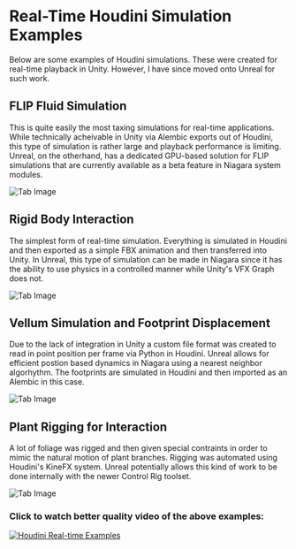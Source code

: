 # Real-Time Houdini Simulation Examples
Below are some examples of Houdini simulations. These were created for real-time playback in Unity. However, I have since moved onto Unreal for such work.  
## FLIP Fluid Simulation
This is quite easily the most taxing simulations for real-time applications. While technically acheivable in Unity via Alembic exports out of Houdini, this type of simulation is rather large and playback performance is limiting. Unreal, on the otherhand, has a dedicated GPU-based solution for FLIP simulations that are currently available as a beta feature in Niagara system modules.

![Tab Image](./IMG/FLIP_Fluid_Sim.gif) 

## Rigid Body Interaction
The simplest form of real-time simulation. Everything is simulated in Houdini and then exported as a simple FBX animation and then transferred into Unity. In Unreal, this type of simulation can be made in Niagara since it has the ability to use physics in a controlled manner while Unity's VFX Graph does not.

![Tab Image](./IMG/RBD_Sim.gif) 

## Vellum Simulation and Footprint Displacement
Due to the lack of integration in Unity a custom file format was created to read in point position per frame via Python in Houdini. Unreal allows for efficient postion based dynamics in Niagara using a nearest neighbor algorhythm. The footprints are simulated in Houdini and then imported as an Alembic in this case.

![Tab Image](./IMG/Vellum_Sim.gif) 

## Plant Rigging for Interaction
A lot of foliage was rigged and then given special contraints in order to mimic the natural motion of plant branches. Rigging was automated using Houdini's KineFX system. Unreal potentially allows this kind of work to be done internally with the newer Control Rig toolset.

![Tab Image](./IMG/Plant_Rigging.gif) 

### Click to watch better quality video of the above examples:
[![Houdini Real-time Examples](https://vumbnail.com/940423123.jpg)](https://vimeo.com/940423123 "Omniverse Replicator Output Example - Click to Watch!")
